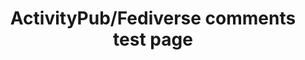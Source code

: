 ---
layout: post
title: "ActivityPub/​Fediverse comments test page"
toc: false
comments:
  id: 110896168682002971
---
